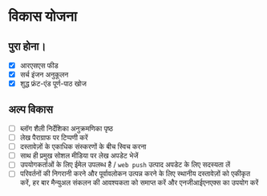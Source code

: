 # विकास योजना

## पुरा होना।

- [x] आरएसएस फीड
- [x] सर्च इंजन अनुकूलन
- [x] शुद्ध फ्रंट-एंड पूर्ण-पाठ खोज

## अल्प विकास

- [ ] ब्लॉग शैली निर्देशिका अनुक्रमणिका पृष्ठ
- [ ] लेख पैराग्राफ पर टिप्पणी करें
- [ ] दस्तावेज़ों के एकाधिक संस्करणों के बीच स्विच करना
- [ ] साथ ही प्रमुख सोशल मीडिया पर लेख अपडेट भेजें
- [ ] उपयोगकर्ताओं के लिए ईमेल उपलब्ध है / `web push` उत्पाद अपडेट के लिए सदस्यता लें
- [ ] परिवर्तनों की निगरानी करने और पूर्वावलोकन उत्पन्न करने के लिए स्थानीय दस्तावेज़ों को एकीकृत करें, हर बार मैन्युअल संकलन की आवश्यकता को समाप्त करें और एनजीआईएनएक्स का उपयोग करें